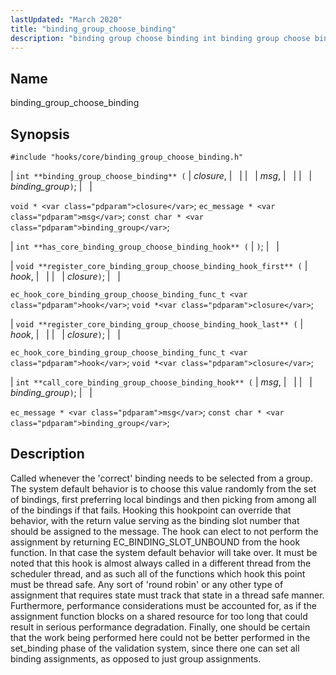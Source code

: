 ```yaml
---
lastUpdated: "March 2020"
title: "binding_group_choose_binding"
description: "binding group choose binding int binding group choose binding closure msg binding group void closure ec message msg const char binding group int has core binding group choose binding hook void register core binding group choose binding hook first hook closure ec hook core binding group choose binding func t..."
---
```


<a name="hooks.core.binding_group_choose_binding"></a> 
## Name

binding_group_choose_binding

## Synopsis

`#include "hooks/core/binding_group_choose_binding.h"`

| `int **binding_group_choose_binding** (` | <var class="pdparam">closure</var>, |   |
|   | <var class="pdparam">msg</var>, |   |
|   | <var class="pdparam">binding_group</var>`)`; |   |

`void * <var class="pdparam">closure</var>`;
`ec_message * <var class="pdparam">msg</var>`;
`const char * <var class="pdparam">binding_group</var>`;

| `int **has_core_binding_group_choose_binding_hook** (` | `)`; |   |

| `void **register_core_binding_group_choose_binding_hook_first** (` | <var class="pdparam">hook</var>, |   |
|   | <var class="pdparam">closure</var>`)`; |   |

`ec_hook_core_binding_group_choose_binding_func_t <var class="pdparam">hook</var>`;
`void *<var class="pdparam">closure</var>`;

| `void **register_core_binding_group_choose_binding_hook_last** (` | <var class="pdparam">hook</var>, |   |
|   | <var class="pdparam">closure</var>`)`; |   |

`ec_hook_core_binding_group_choose_binding_func_t <var class="pdparam">hook</var>`;
`void *<var class="pdparam">closure</var>`;

| `int **call_core_binding_group_choose_binding_hook** (` | <var class="pdparam">msg</var>, |   |
|   | <var class="pdparam">binding_group</var>`)`; |   |

`ec_message * <var class="pdparam">msg</var>`;
`const char * <var class="pdparam">binding_group</var>`;<a name="idp36908704"></a> 
## Description

Called whenever the 'correct' binding needs to be selected from a group. The system default behavior is to choose this value randomly from the set of bindings, first preferring local bindings and then picking from among all of the bindings if that fails. Hooking this hookpoint can override that behavior, with the return value serving as the binding slot number that should be assigned to the message. The hook can elect to not perform the assignment by returning EC_BINDING_SLOT_UNBOUND from the hook function. In that case the system default behavior will take over. It must be noted that this hook is almost always called in a different thread from the scheduler thread, and as such all of the functions which hook this point must be thread safe. Any sort of 'round robin' or any other type of assignment that requires state must track that state in a thread safe manner. Furthermore, performance considerations must be accounted for, as if the assignment function blocks on a shared resource for too long that could result in serious performance degradation. Finally, one should be certain that the work being performed here could not be better performed in the set_binding phase of the validation system, since there one can set all binding assignments, as opposed to just group assignments.